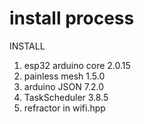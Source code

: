 # install process
INSTALL
1. esp32 arduino core 2.0.15
2. painless mesh 1.5.0
3. arduino JSON 7.2.0
4. TaskScheduler 3.8.5
5. refractor in wifi.hpp
